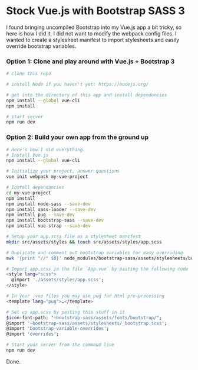 # Stock Vue.js with Bootstrap SASS 3

I found bringing uncompiled Bootstrap into my Vue.js app a bit tricky, so here is how I did it.  I did not want to modify the webpack config files.  I wanted to create a stylesheet manifest to import stylesheets and easily override bootstrap variables.

### Option 1: Clone and play around with Vue.js + Bootstrap 3

``` bash
# clone this repo

# install Node if you haven't yet: https://nodejs.org/

# get into the directory of this app and install dependencies
npm install --global vue-cli
npm install

# start server
npm run dev

```

### Option 2: Build your own app from the ground up

``` bash
# Here's how I did everything.
# Install Vue.js
npm install --global vue-cli

# Initialize your project, answer questions
vue init webpack my-vue-project

# Install dependancies
cd my-vue-project
npm install
npm install node-sass --save-dev
npm install sass-loader --save-dev
npm install pug --save-dev
npm install bootstrap-sass --save-dev
npm install vue-strap --save-dev

# Setup your app.scss file as a stylesheet manifest
mkdir src/assets/styles && touch src/assets/styles/app.scss

# Duplicate and comment out bootstrap variables for easy overriding
awk '{print "//" $0}' node_modules/bootstrap-sass/assets/stylesheets/bootstrap/_variables.scss > src/assets/styles/bootstrap-variable-overrides.scss

# Import app.scss in the file `App.vue` by pasting the following code
<style lang="scss">
  @import './assets/styles/app.scss';
</style>

# In your .vue files you may use pug for html pre-processing
<template lang="pug">…</template>

# Set up app.scss by pasting this stuff in it
$icon-font-path: "~bootstrap-sass/assets/fonts/bootstrap/";
@import '~bootstrap-sass/assets/stylesheets/_bootstrap.scss';
@import 'bootstrap-variable-overrides';
@import 'overrides';

# Start your server from the command line
npm run dev

```

Done.